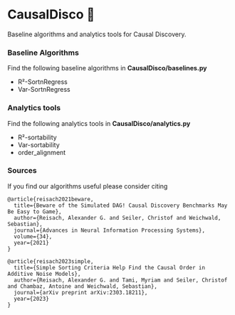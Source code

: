 # CausalDisco 🪩

Baseline algorithms and analytics tools for Causal Discovery.

### Baseline Algorithms
Find the following baseline algorithms in __CausalDisco/baselines.py__
- R²-SortnRegress
- Var-SortnRegress

### Analytics tools
Find the following analytics tools in __CausalDisco/analytics.py__
- R²-sortability
- Var-sortability
- order_alignment

### Sources
If you find our algorithms useful please consider citing
```
@article{reisach2021beware,
  title={Beware of the Simulated DAG! Causal Discovery Benchmarks May Be Easy to Game},
  author={Reisach, Alexander G. and Seiler, Christof and Weichwald, Sebastian},
  journal={Advances in Neural Information Processing Systems},
  volume={34},
  year={2021}
}

@article{reisach2023simple,
  title={Simple Sorting Criteria Help Find the Causal Order in Additive Noise Models},
  author={Reisach, Alexander G. and Tami, Myriam and Seiler, Christof and Chambaz, Antoine and Weichwald, Sebastian},
  journal={arXiv preprint arXiv:2303.18211},
  year={2023}
}
```